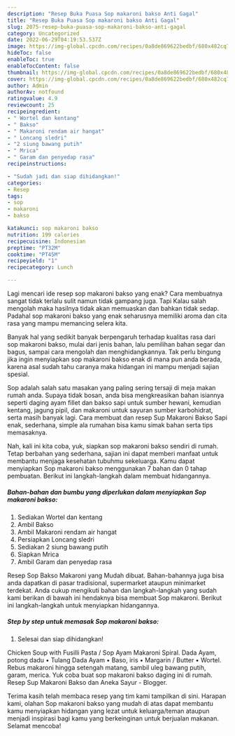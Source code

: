 ```yaml
---
description: "Resep Buka Puasa Sop makaroni bakso Anti Gagal"
title: "Resep Buka Puasa Sop makaroni bakso Anti Gagal"
slug: 2075-resep-buka-puasa-sop-makaroni-bakso-anti-gagal
category: Uncategorized
date: 2022-06-29T04:19:53.537Z
image: https://img-global.cpcdn.com/recipes/0a8de869622bedbf/680x482cq70/sop-makaroni-bakso-foto-resep-utama.jpg
hideToc: false
enableToc: true
enableTocContent: false
thumbnail: https://img-global.cpcdn.com/recipes/0a8de869622bedbf/680x482cq70/sop-makaroni-bakso-foto-resep-utama.jpg
cover: https://img-global.cpcdn.com/recipes/0a8de869622bedbf/680x482cq70/sop-makaroni-bakso-foto-resep-utama.jpg
author: Admin
authorAv: notfound
ratingvalue: 4.9
reviewcount: 25
recipeingredient:
- " Wortel dan kentang"
- " Bakso"
- " Makaroni rendam air hangat"
- " Loncang sledri"
- "2 siung bawang putih"
- " Mrica"
- " Garam dan penyedap rasa"
recipeinstructions:

- "Sudah jadi dan siap dihidangkan!"
categories:
- Resep
tags:
- sop
- makaroni
- bakso

katakunci: sop makaroni bakso 
nutrition: 199 calories
recipecuisine: Indonesian
preptime: "PT32M"
cooktime: "PT45M"
recipeyield: "1"
recipecategory: Lunch

---
```



Lagi mencari ide resep sop makaroni bakso yang enak? Cara membuatnya sangat tidak terlalu sulit namun tidak gampang juga. Tapi Kalau salah mengolah maka hasilnya tidak akan memuaskan dan bahkan tidak sedap. Padahal sop makaroni bakso yang enak seharusnya memiliki aroma dan cita rasa yang mampu memancing selera kita.


Banyak hal yang sedikit banyak berpengaruh terhadap kualitas rasa dari sop makaroni bakso, mulai dari jenis bahan, lalu pemilihan bahan segar dan bagus, sampai cara mengolah dan menghidangkannya. Tak perlu bingung jika ingin menyiapkan sop makaroni bakso enak di mana pun anda berada, karena asal sudah tahu caranya maka hidangan ini mampu menjadi sajian spesial.

Sop adalah salah satu masakan yang paling sering tersaji di meja makan rumah anda. Supaya tidak bosan, anda bisa mengkreasikan bahan isiannya seperti daging ayam fillet dan bakso sapi untuk sumber hewani, kemudian kentang, jagung pipil, dan makaroni untuk sayuran sumber karbohidrat, serta masih banyak lagi. Cara membuat dan resep Sup Makaroni Bakso Sapi enak, sederhana, simple ala rumahan bisa kamu simak bahan serta tips memasaknya.


Nah, kali ini kita coba, yuk, siapkan sop makaroni bakso sendiri di rumah. Tetap berbahan yang sederhana, sajian ini dapat memberi manfaat untuk membantu menjaga kesehatan tubuhmu sekeluarga. Kamu dapat menyiapkan Sop makaroni bakso menggunakan 7 bahan dan 0 tahap pembuatan. Berikut ini langkah-langkah dalam membuat hidangannya.

<!--inarticleads1-->

##### Bahan-bahan dan bumbu yang diperlukan dalam menyiapkan Sop makaroni bakso:

1. Sediakan  Wortel dan kentang
1. Ambil  Bakso
1. Ambil  Makaroni rendam air hangat
1. Persiapkan  Loncang sledri
1. Sediakan 2 siung bawang putih
1. Siapkan  Mrica
1. Ambil  Garam dan penyedap rasa


Resep Sop Bakso Makaroni yang Mudah dibuat. Bahan-bahannya juga bisa anda dapatkan di pasar tradisional, supermarket ataupun minimarket terdekat. Anda cukup mengikuti bahan dan langkah-langkah yang sudah kami berikan di bawah ini hendaknya bisa membuat Sop makaroni. Berikut ini langkah-langkah untuk menyiapkan hidangannya. 

<!--inarticleads2-->

##### Step by step untuk memasak Sop makaroni bakso:


1. Selesai dan siap dihidangkan!

Chicken Soup with Fusilli Pasta / Sop Ayam Makaroni Spiral. Dada Ayam, potong dadu • Tulang Dada Ayam • Baso, iris • Margarin / Butter • Wortel. Rebus makaroni hingga setengah matang, sambil uleg bawang putih, garam, merica. Yuk coba buat sop makaroni bakso daging ini di rumah. Resep Sup Makaroni Bakso dan Aneka Sayur - Blogger. 

Terima kasih telah membaca resep yang tim kami tampilkan di sini. Harapan kami, olahan Sop makaroni bakso yang mudah di atas dapat membantu kamu menyiapkan hidangan yang lezat untuk keluarga/teman ataupun menjadi inspirasi bagi kamu yang berkeinginan untuk berjualan makanan. Selamat mencoba!
